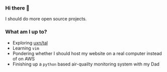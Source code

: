 ### Hi there 👋
I should do more open source projects.

### What am I up to?
 - Exploring [uxn/tal](https://wiki.xxiivv.com/site/uxntal.html)
 - Learning `vim`
 - Pondering whether I should host my website on a real computer instead of on AWS
 - Finishing up a `python` based air-quailty monitoring system with my Dad
